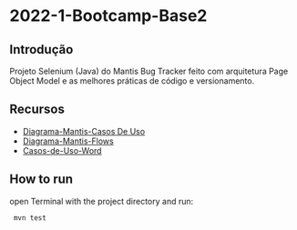 # 2022-1-Bootcamp-Base2
## Introdução
Projeto Selenium (Java) do Mantis Bug Tracker feito com arquitetura Page Object Model 
e as melhores práticas de código e versionamento.

## Recursos
- [Diagrama-Mantis-Casos De Uso](https://drive.google.com/file/d/1sgFZ6G8s58Gz-WSB7itK5ZEkZYF42SlA/view?usp=sharing)
- [Diagrama-Mantis-Flows](https://drive.google.com/file/d/1SV3YYstnlZQvQ_gVj3un_MAYKIM_on9t/view?usp=sharing)
- [Casos-de-Uso-Word](https://docs.google.com/document/d/1NGnw4WtRPm6JrXlp9algCBmvS0B8BvqPenuP7BGBtZM/edit?usp=sharing)
## How to run
open Terminal with the project directory and run:

`` 
mvn test
``
